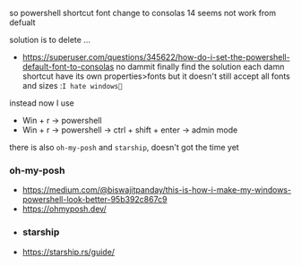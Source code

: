 so powershell shortcut font change to consolas 14 seems not work from defualt

solution is to delete ... 
- https://superuser.com/questions/345622/how-do-i-set-the-powershell-default-font-to-consolas
no dammit finally find the solution each damn shortcut have its own properties>fonts but it doesn't still accept all fonts and sizes :`I hate windows🤬`

instead now I use
- Win + r -> powershell
- Win + r -> powershell -> ctrl + shift + enter -> admin mode

there is also `oh-my-posh` and `starship`, doesn't got the time yet
### oh-my-posh
- https://medium.com/@biswajitpanday/this-is-how-i-make-my-windows-powershell-look-better-95b392c867c9
- https://ohmyposh.dev/
- ### starship
- https://starship.rs/guide/
